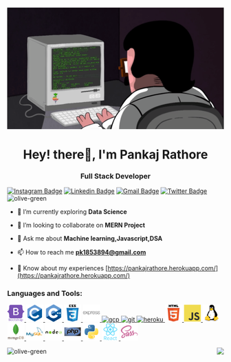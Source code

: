 ![gif](programming.gif)
<h1 align="center">Hey! there👋, I'm Pankaj Rathore</h1>
<h3 align="center">Full Stack Developer</h3>

[![Instagram Badge](https://img.shields.io/badge/@pankajj.rathore-30302f?style=flat&logo=instagram&logoColor=white)](https://instagram.com/pankajj.rathore)
[![Linkedin Badge](https://img.shields.io/badge/pk1853894-30302f?style=flat&logo=linkedin)](https://linkedin.com/in/pk1853894)
[![Gmail Badge](https://img.shields.io/badge/pk1853894@gmail.com-30302f?style=flat&logo=Gmail&logoColor=white)](mailto:pk1853894@gmail.com)
[![Twitter Badge](https://img.shields.io/badge/photon1006-30302f?style=flat&logo=Twitter&logoColor=white)](https://twitter.com/photon1006)
<img src="https://komarev.com/ghpvc/?username=olive-green&label=Profile%20views&color=0e75b6&style=flat" alt="olive-green" />

- 🌱 I’m currently exploring **Data Science**

- 👯 I’m looking to collaborate on **MERN Project**

- 💬 Ask me about **Machine learning,Javascript,DSA**

- 📫 How to reach me **pk1853894@gmail.com**

- 📄 Know about my experiences [https://pankajrathore.herokuapp.com/](https://pankajrathore.herokuapp.com/)


<h3 align="left">Languages and Tools:</h3>
<p align="left"> <a href="https://getbootstrap.com" target="_blank"> <img src="https://raw.githubusercontent.com/devicons/devicon/master/icons/bootstrap/bootstrap-plain-wordmark.svg" alt="bootstrap" width="40" height="40"/> </a> <a href="https://www.cprogramming.com/" target="_blank"> <img src="https://raw.githubusercontent.com/devicons/devicon/master/icons/c/c-original.svg" alt="c" width="40" height="40"/> </a> <a href="https://www.w3schools.com/cpp/" target="_blank"> <img src="https://raw.githubusercontent.com/devicons/devicon/master/icons/cplusplus/cplusplus-original.svg" alt="cplusplus" width="40" height="40"/> </a> <a href="https://www.w3schools.com/css/" target="_blank"> <img src="https://raw.githubusercontent.com/devicons/devicon/master/icons/css3/css3-original-wordmark.svg" alt="css3" width="40" height="40"/> </a> <a href="https://expressjs.com" target="_blank"> <img src="https://raw.githubusercontent.com/devicons/devicon/master/icons/express/express-original-wordmark.svg" alt="express" width="40" height="40"/> </a> <a href="https://cloud.google.com" target="_blank"> <img src="https://www.vectorlogo.zone/logos/google_cloud/google_cloud-icon.svg" alt="gcp" width="40" height="40"/> </a> <a href="https://git-scm.com/" target="_blank"> <img src="https://www.vectorlogo.zone/logos/git-scm/git-scm-icon.svg" alt="git" width="40" height="40"/> </a> <a href="https://heroku.com" target="_blank"> <img src="https://www.vectorlogo.zone/logos/heroku/heroku-icon.svg" alt="heroku" width="40" height="40"/> </a> <a href="https://www.w3.org/html/" target="_blank"> <img src="https://raw.githubusercontent.com/devicons/devicon/master/icons/html5/html5-original-wordmark.svg" alt="html5" width="40" height="40"/> </a> <a href="https://developer.mozilla.org/en-US/docs/Web/JavaScript" target="_blank"> <img src="https://raw.githubusercontent.com/devicons/devicon/master/icons/javascript/javascript-original.svg" alt="javascript" width="40" height="40"/> </a> <a href="https://www.linux.org/" target="_blank"> <img src="https://raw.githubusercontent.com/devicons/devicon/master/icons/linux/linux-original.svg" alt="linux" width="40" height="40"/> </a> <a href="https://www.mongodb.com/" target="_blank"> <img src="https://raw.githubusercontent.com/devicons/devicon/master/icons/mongodb/mongodb-original-wordmark.svg" alt="mongodb" width="40" height="40"/> </a> <a href="https://www.mysql.com/" target="_blank"> <img src="https://raw.githubusercontent.com/devicons/devicon/master/icons/mysql/mysql-original-wordmark.svg" alt="mysql" width="40" height="40"/> </a> <a href="https://nodejs.org" target="_blank"> <img src="https://raw.githubusercontent.com/devicons/devicon/master/icons/nodejs/nodejs-original-wordmark.svg" alt="nodejs" width="40" height="40"/> </a> <a href="https://www.php.net" target="_blank"> <img src="https://raw.githubusercontent.com/devicons/devicon/master/icons/php/php-original.svg" alt="php" width="40" height="40"/> </a> <a href="https://www.python.org" target="_blank"> <img src="https://raw.githubusercontent.com/devicons/devicon/master/icons/python/python-original.svg" alt="python" width="40" height="40"/> </a> <a href="https://reactjs.org/" target="_blank"> <img src="https://raw.githubusercontent.com/devicons/devicon/master/icons/react/react-original-wordmark.svg" alt="react" width="40" height="40"/> </a> <a href="https://sass-lang.com" target="_blank"> <img src="https://raw.githubusercontent.com/devicons/devicon/master/icons/sass/sass-original.svg" alt="sass" width="40" height="40"/> </a> </p>

<p align="center"><p><img align="left" src="https://github-readme-stats.vercel.app/api/top-langs/?username=olive-green&layout=compact&hide=php,c,html,roff&langs_count=10" alt="olive-green" /> </p>

<p>&nbsp;&nbsp;<img align="right" src="https://github-readme-streak-stats.herokuapp.com/?user=olive-green&currStreakNum=2FD3EB&fire=pink&sideLabels=F00" /> </p> </p>



